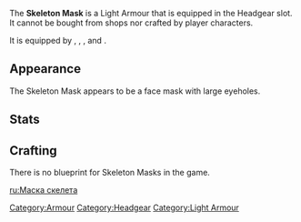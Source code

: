 The **Skeleton Mask** is a Light Armour that is equipped in the Headgear
slot. It cannot be bought from shops nor crafted by player characters.

It is equipped by [](Broken_Skeleton_Bandit.md), [](Skeleton_Bandit.md), [](Upgraded_Skeleton_Bandit.md), and [](Upgraded_Skeleton_Guard.md).

## Appearance

The Skeleton Mask appears to be a face mask with large eyeholes.

## Stats

## Crafting

There is no blueprint for Skeleton Masks in the game.

[ru:Маска скелета](ru:Маска_скелета "wikilink")

[Category:Armour](Category:Armour "wikilink")
[Category:Headgear](Category:Headgear "wikilink") [Category:Light
Armour](Category:Light_Armour "wikilink")
